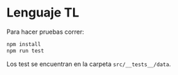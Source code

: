 # Lenguaje TL

Para hacer pruebas correr:

```sh
npm install
npm run test
```

Los test se encuentran en la carpeta `src/__tests__/data`.